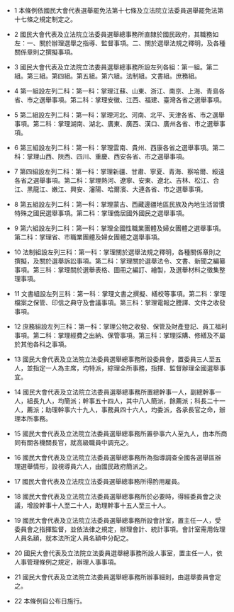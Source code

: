 * 1 本條例依國民大會代表選舉罷免法第十七條及立法院立法委員選舉罷免法第十七條之規定制定之。

* 2 國民大會代表及立法院立法委員選舉總事務所直隸於國民政府，其職務如左：一、關於辦理選舉之指導、監督事項。二、關於選舉法規之釋明，及各種關係章則之撰擬事項。

* 3 國民大會代表及立法院立法委員選舉總事務所設左列各組：第一組。第二組。第三組。第四組。第五組。第六組。法制組。文書組。庶務組。

* 4 第一組設左列二科：第一科：掌理江蘇、山東、浙江、南京、上海、青島各省、市之選舉事項。第二科：掌理安徽、江西、福建、臺灣各省之選舉事項。

* 5 第二組設左列二科：第一科：掌理河北、河南、北平、天津各省、市之選舉事項。第二科：掌理湖南、湖北、廣東、廣西、漢口、廣州各省、市之選舉事項。

* 6 第三組設左列二科：第一科：掌理雲南、貴州、西康各省之選舉事項。第二科：掌理山西、陜西、四川、重慶、西安各省、市之選舉事項。

* 7 第四組設左列二科：第一科：掌理新疆、甘肅、寧夏、青海、察哈爾、綏遠各省之選舉事項。第二科：掌理熱河、遼寧、安東、遼北、吉林、松江、合江、黑龍江、嫩江、興安、瀋陽、哈爾濱、大連各省、市之選舉事項。

* 8 第五組設左列二科：第一科：掌理蒙古、西藏邊疆地區民族及內地生活習慣特殊之國民選舉事項。第二科：掌理僑居國外國民之選舉事項。

* 9 第六組設左列二科：第一科：掌理全國性職業團體及婦女團體之選舉事項。第二科：掌理省、市職業團體及婦女團體之選舉事項。

* 10 法制組設左列三科：第一科：掌理關於選舉法規之釋明，各種關係章則之撰擬，及關於選舉訴訟事項。第二科：掌理關於選舉法令、文書、新聞之編纂事項。第三科：掌理關於選舉表格、圖冊之編訂、繪製，及選舉材料之徵集整理事項。

* 11 文書組設左列三科：第一科：掌理文書之撰擬、繕校等事項。第二科：掌理檔案之保管、印信之典守及會議事項。第三科：掌理電報之謄譯、文件之收發事項。

* 12 庶務組設左列三科：第一科：掌理公物之收發、保管及財產登記、員工福利事項。第二科：掌理經費之出納、保管事項。第三科：掌理採購、修繕及不屬於其他各科之事項。

* 13 國民大會代表及立法院立法委員選舉總事務所設委員會，置委員三人至五人，並指定一人為主席，均特派，綜理全所事務，指揮、監督辦理全國選舉事宜。

* 14 國民大會代表及立法院立法委員選舉總事務所置總幹事一人，副總幹事一人，組長九人，均簡派；幹事五十四人，其中八人簡派，餘薦派；科長二十一人，薦派；助理幹事六十九人，事務員四十六人，均委派，各承長官之命，辦理本所事務。

* 15 國民大會代表及立法院立法委員選舉總事務所置參事六人至九人，由本所商同有關各機關長官，就高級職員中調充之。

* 16 國民大會代表及立法院立法委員選舉總事務所為指導調查全國各選舉區辦理選舉情形，設視導員六人，由國民政府簡派之。

* 17 國民大會代表及立法院立法委員選舉總事務所得酌用雇員。

* 18 國民大會代表及立法院立法委員選舉總事務所於必要時，得經委員會之決議，增設幹事十人至二十人，助理幹事十五人至三十人。

* 19 國民大會代表及立法院立法委員選舉總事務所設會計室，置主任一人，受委員會之指揮監督，並依法律之規定，辦理會計、統計事項。會計室需用佐理人員名額，就本法所定人員名額中分配之。

* 20 國民大會代表及立法院立法委員選舉總事務所設人事室，置主任一人，依人事管理條例之規定，辦理人事事項。

* 21 國民大會代表及立法院立法委員選舉總事務所辦事細則，由選舉委員會定之。

* 22 本條例自公布日施行。

